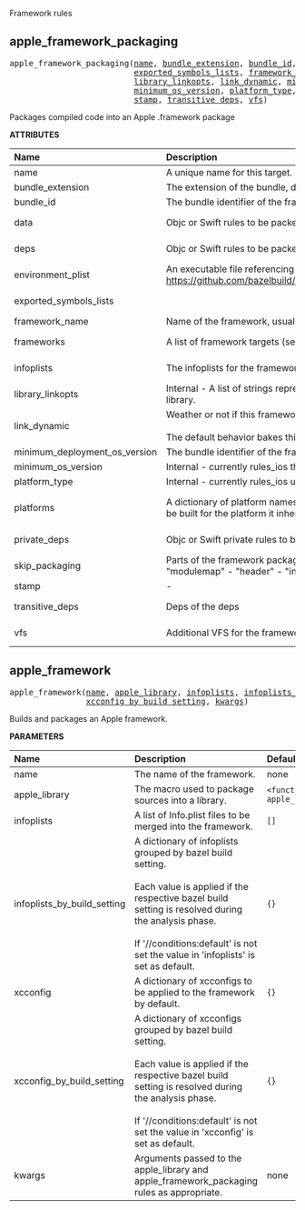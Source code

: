 <!-- Generated with Stardoc: http://skydoc.bazel.build -->

Framework rules

<a id="apple_framework_packaging"></a>

## apple_framework_packaging

<pre>
apple_framework_packaging(<a href="#apple_framework_packaging-name">name</a>, <a href="#apple_framework_packaging-bundle_extension">bundle_extension</a>, <a href="#apple_framework_packaging-bundle_id">bundle_id</a>, <a href="#apple_framework_packaging-data">data</a>, <a href="#apple_framework_packaging-deps">deps</a>, <a href="#apple_framework_packaging-environment_plist">environment_plist</a>,
                          <a href="#apple_framework_packaging-exported_symbols_lists">exported_symbols_lists</a>, <a href="#apple_framework_packaging-framework_name">framework_name</a>, <a href="#apple_framework_packaging-frameworks">frameworks</a>, <a href="#apple_framework_packaging-infoplists">infoplists</a>,
                          <a href="#apple_framework_packaging-library_linkopts">library_linkopts</a>, <a href="#apple_framework_packaging-link_dynamic">link_dynamic</a>, <a href="#apple_framework_packaging-minimum_deployment_os_version">minimum_deployment_os_version</a>,
                          <a href="#apple_framework_packaging-minimum_os_version">minimum_os_version</a>, <a href="#apple_framework_packaging-platform_type">platform_type</a>, <a href="#apple_framework_packaging-platforms">platforms</a>, <a href="#apple_framework_packaging-private_deps">private_deps</a>, <a href="#apple_framework_packaging-skip_packaging">skip_packaging</a>,
                          <a href="#apple_framework_packaging-stamp">stamp</a>, <a href="#apple_framework_packaging-transitive_deps">transitive_deps</a>, <a href="#apple_framework_packaging-vfs">vfs</a>)
</pre>

Packages compiled code into an Apple .framework package

**ATTRIBUTES**


| Name  | Description | Type | Mandatory | Default |
| :------------- | :------------- | :------------- | :------------- | :------------- |
| <a id="apple_framework_packaging-name"></a>name |  A unique name for this target.   | <a href="https://bazel.build/concepts/labels#target-names">Name</a> | required |  |
| <a id="apple_framework_packaging-bundle_extension"></a>bundle_extension |  The extension of the bundle, defaults to "framework".   | String | optional | <code>"framework"</code> |
| <a id="apple_framework_packaging-bundle_id"></a>bundle_id |  The bundle identifier of the framework. Currently unused.   | String | optional | <code>""</code> |
| <a id="apple_framework_packaging-data"></a>data |  Objc or Swift rules to be packed by the framework rule   | <a href="https://bazel.build/concepts/labels">List of labels</a> | optional | <code>[]</code> |
| <a id="apple_framework_packaging-deps"></a>deps |  Objc or Swift rules to be packed by the framework rule   | <a href="https://bazel.build/concepts/labels">List of labels</a> | required |  |
| <a id="apple_framework_packaging-environment_plist"></a>environment_plist |  An executable file referencing the environment_plist tool. Used to merge infoplists. See https://github.com/bazelbuild/rules_apple/blob/master/apple/internal/environment_plist.bzl#L69   | <a href="https://bazel.build/concepts/labels">Label</a> | optional | <code>None</code> |
| <a id="apple_framework_packaging-exported_symbols_lists"></a>exported_symbols_lists |     | <a href="https://bazel.build/concepts/labels">List of labels</a> | optional | <code>[]</code> |
| <a id="apple_framework_packaging-framework_name"></a>framework_name |  Name of the framework, usually the same as the module name   | String | required |  |
| <a id="apple_framework_packaging-frameworks"></a>frameworks |  A list of framework targets (see [<code>ios_framework</code>](https://github.com/bazelbuild/rules_apple/blob/master/doc/rules-ios.md#ios_framework)) that this target depends on.   | <a href="https://bazel.build/concepts/labels">List of labels</a> | optional | <code>[]</code> |
| <a id="apple_framework_packaging-infoplists"></a>infoplists |  The infoplists for the framework   | <a href="https://bazel.build/concepts/labels">List of labels</a> | optional | <code>[]</code> |
| <a id="apple_framework_packaging-library_linkopts"></a>library_linkopts |  Internal - A list of strings representing extra flags that are passed to the linker for the underlying library.   | List of strings | optional | <code>[]</code> |
| <a id="apple_framework_packaging-link_dynamic"></a>link_dynamic |  Weather or not if this framework is dynamic<br><br>The default behavior bakes this into the top level app. When false, it's statically linked.   | Boolean | optional | <code>False</code> |
| <a id="apple_framework_packaging-minimum_deployment_os_version"></a>minimum_deployment_os_version |  The bundle identifier of the framework. Currently unused.   | String | optional | <code>""</code> |
| <a id="apple_framework_packaging-minimum_os_version"></a>minimum_os_version |  Internal - currently rules_ios the dict <code>platforms</code>   | String | optional | <code>""</code> |
| <a id="apple_framework_packaging-platform_type"></a>platform_type |  Internal - currently rules_ios uses the dict <code>platforms</code>   | String | optional | <code>""</code> |
| <a id="apple_framework_packaging-platforms"></a>platforms |  A dictionary of platform names to minimum deployment targets. If not given, the framework will be built for the platform it inherits from the target that uses the framework as a dependency.   | <a href="https://bazel.build/rules/lib/dict">Dictionary: String -> String</a> | optional | <code>{}</code> |
| <a id="apple_framework_packaging-private_deps"></a>private_deps |  Objc or Swift private rules to be packed by the framework rule   | <a href="https://bazel.build/concepts/labels">List of labels</a> | optional | <code>[]</code> |
| <a id="apple_framework_packaging-skip_packaging"></a>skip_packaging |  Parts of the framework packaging process to be skipped. Valid values are: - "binary" - "modulemap" - "header" - "infoplist" - "private_header" - "swiftmodule" - "swiftdoc"   | List of strings | optional | <code>[]</code> |
| <a id="apple_framework_packaging-stamp"></a>stamp |  -   | Integer | optional | <code>0</code> |
| <a id="apple_framework_packaging-transitive_deps"></a>transitive_deps |  Deps of the deps   | <a href="https://bazel.build/concepts/labels">List of labels</a> | required |  |
| <a id="apple_framework_packaging-vfs"></a>vfs |  Additional VFS for the framework to export   | <a href="https://bazel.build/concepts/labels">List of labels</a> | optional | <code>[]</code> |


<a id="apple_framework"></a>

## apple_framework

<pre>
apple_framework(<a href="#apple_framework-name">name</a>, <a href="#apple_framework-apple_library">apple_library</a>, <a href="#apple_framework-infoplists">infoplists</a>, <a href="#apple_framework-infoplists_by_build_setting">infoplists_by_build_setting</a>, <a href="#apple_framework-xcconfig">xcconfig</a>,
                <a href="#apple_framework-xcconfig_by_build_setting">xcconfig_by_build_setting</a>, <a href="#apple_framework-kwargs">kwargs</a>)
</pre>

Builds and packages an Apple framework.

**PARAMETERS**


| Name  | Description | Default Value |
| :------------- | :------------- | :------------- |
| <a id="apple_framework-name"></a>name |  The name of the framework.   |  none |
| <a id="apple_framework-apple_library"></a>apple_library |  The macro used to package sources into a library.   |  <code>&lt;function apple_library&gt;</code> |
| <a id="apple_framework-infoplists"></a>infoplists |  A list of Info.plist files to be merged into the framework.   |  <code>[]</code> |
| <a id="apple_framework-infoplists_by_build_setting"></a>infoplists_by_build_setting |  A dictionary of infoplists grouped by bazel build setting.<br><br>Each value is applied if the respective bazel build setting is resolved during the analysis phase.<br><br>If '//conditions:default' is not set the value in 'infoplists' is set as default.   |  <code>{}</code> |
| <a id="apple_framework-xcconfig"></a>xcconfig |  A dictionary of xcconfigs to be applied to the framework by default.   |  <code>{}</code> |
| <a id="apple_framework-xcconfig_by_build_setting"></a>xcconfig_by_build_setting |  A dictionary of xcconfigs grouped by bazel build setting.<br><br>Each value is applied if the respective bazel build setting is resolved during the analysis phase.<br><br>If '//conditions:default' is not set the value in 'xcconfig' is set as default.   |  <code>{}</code> |
| <a id="apple_framework-kwargs"></a>kwargs |  Arguments passed to the apple_library and apple_framework_packaging rules as appropriate.   |  none |


